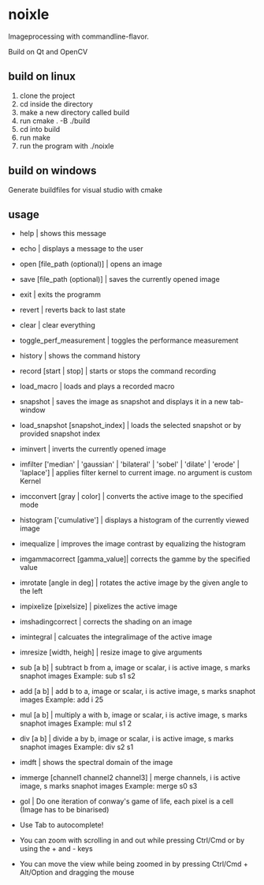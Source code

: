 # noixle

Imageprocessing with commandline-flavor.

Build on Qt and OpenCV

## build on linux
1. clone the project
2. cd inside the directory
3. make a new directory called build
4. run cmake . -B ./build
5. cd into build
6. run make
7. run the program with ./noixle

## build on windows
Generate buildfiles for visual studio with cmake

## usage
* help | shows this message
* echo  | displays a message to the user
* open \[file_path (optional)\] | opens an image
* save \[file_path (optional)\] | saves the currently opened image
* exit | exits the programm
* revert  | reverts back to last state
* clear | clear everything
* toggle_perf_measurement  | toggles the performance measurement
* history | shows the command history
* record \[start | stop\] | starts or stops the command recording
* load_macro  | loads and plays a recorded macro
* snapshot | saves the image as snapshot and displays it in a new tab-window
* load_snapshot \[snapshot_index\] | loads the selected snapshot or by provided snapshot index
* iminvert | inverts the currently opened image
* imfilter \['median' | 'gaussian' | 'bilateral' | 'sobel' | 'dilate' | 'erode' | 'laplace'\] | applies filter kernel to current image. no argument is custom Kernel
* imcconvert \[gray | color\] | converts the active image to the specified mode
* histogram \['cumulative'\] | displays a histogram of the currently viewed image
* imequalize | improves the image contrast by equalizing the histogram
* imgammacorrect \[gamma_value\]| corrects the gamme by the specified value
* imrotate [angle in deg] | rotates the active image by the given angle to the left
* impixelize [pixelsize] | pixelizes the active image
* imshadingcorrect | corrects the shading on an image
* imintegral | calcuates the integralimage of the active image
* imresize  [width, heigh] | resize image to give arguments
* sub [a b] | subtract b from a, image or scalar, i is active image, s marks snaphot images Example: sub s1 s2
* add [a b] | add b to a, image or scalar, i is active image, s marks snaphot images Example: add i 25
* mul [a b] | multiply a with b, image or scalar, i is active image, s marks snaphot images Example: mul s1 2
* div [a b] | divide a by b, image or scalar, i is active image, s marks snaphot images Example: div s2 s1
* imdft | shows the spectral domain of the image
* immerge [channel1 channel2 channel3] | merge channels, i is active image, s marks snaphot images Example: merge s0 s3
* gol | Do one iteration of conway's game of life, each pixel is a cell (Image has to be binarised)


* Use Tab to autocomplete!
* You can zoom with scrolling in and out while pressing Ctrl/Cmd or by using the + and - keys
* You can move the view while being zoomed in by pressing Ctrl/Cmd + Alt/Option and dragging the mouse
